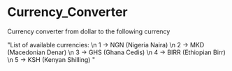 # Currency_Converter

Currency converter from dollar to the following currency

"List of available currencies: \n 
1 -> NGN (Nigeria Naira)  \n
2 -> MKD (Macedonian Denar)  \n 
3 -> GHS (Ghana Cedis)  \n 
4 -> BIRR (Ethiopian Birr) \n 
5 -> KSH (Kenyan Shilling) "
